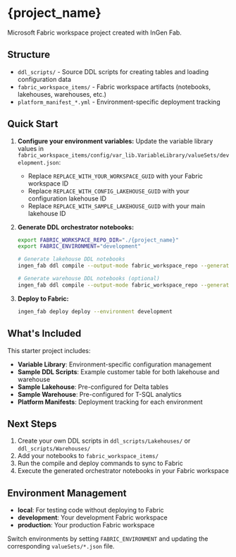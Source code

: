 # {project_name}

Microsoft Fabric workspace project created with InGen Fab.

## Structure

- `ddl_scripts/` - Source DDL scripts for creating tables and loading configuration data
- `fabric_workspace_items/` - Fabric workspace artifacts (notebooks, lakehouses, warehouses, etc.)
- `platform_manifest_*.yml` - Environment-specific deployment tracking

## Quick Start

1. **Configure your environment variables:**
   Update the variable library values in `fabric_workspace_items/config/var_lib.VariableLibrary/valueSets/development.json`:
   - Replace `REPLACE_WITH_YOUR_WORKSPACE_GUID` with your Fabric workspace ID
   - Replace `REPLACE_WITH_CONFIG_LAKEHOUSE_GUID` with your configuration lakehouse ID
   - Replace `REPLACE_WITH_SAMPLE_LAKEHOUSE_GUID` with your main lakehouse ID

2. **Generate DDL orchestrator notebooks:**
   ```bash
   export FABRIC_WORKSPACE_REPO_DIR="./{project_name}"
   export FABRIC_ENVIRONMENT="development"

   # Generate lakehouse DDL notebooks
   ingen_fab ddl compile --output-mode fabric_workspace_repo --generation-mode Lakehouse

   # Generate warehouse DDL notebooks (optional)
   ingen_fab ddl compile --output-mode fabric_workspace_repo --generation-mode Warehouse
   ```

3. **Deploy to Fabric:**
   ```bash
   ingen_fab deploy deploy --environment development
   ```

## What's Included

This starter project includes:
- **Variable Library**: Environment-specific configuration management
- **Sample DDL Scripts**: Example customer table for both lakehouse and warehouse
- **Sample Lakehouse**: Pre-configured for Delta tables
- **Sample Warehouse**: Pre-configured for T-SQL analytics
- **Platform Manifests**: Deployment tracking for each environment

## Next Steps

1. Create your own DDL scripts in `ddl_scripts/Lakehouses/` or `ddl_scripts/Warehouses/`
2. Add your notebooks to `fabric_workspace_items/`
3. Run the compile and deploy commands to sync to Fabric
4. Execute the generated orchestrator notebooks in your Fabric workspace

## Environment Management

- **local**: For testing code without deploying to Fabric
- **development**: Your development Fabric workspace
- **production**: Your production Fabric workspace

Switch environments by setting `FABRIC_ENVIRONMENT` and updating the corresponding `valueSets/*.json` file.
